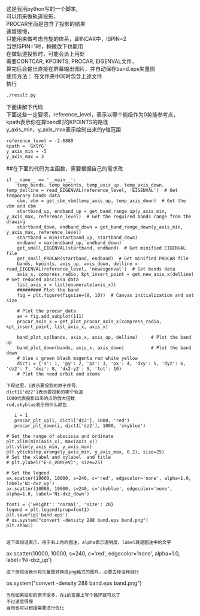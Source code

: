 这是我用python写的一个脚本,  
可以用来做轨道投影，  
PROCAR里面是包含了投影的结果  
速度很慢，   
只能用来做考虑自旋的体系，即INCAR中，ISPIN=2    
当然ISPIN=1时，稍微改下也能用   
在做轨道投影时，可能会派上用处   
需要CONTCAR, KPOINTS, PROCAR, EIGENVAL文件，   
算完后会输出直接在屏幕输出图片，并自动保存band.eps矢量图     
使用方法： 在文件夹中同时包含上述文件    
执行  
```
./result.py
```

下面讲解下代码    
下面这些一定要填，reference_level，表示以哪个能级作为0势能参考点，   
kpath表示你在算band时的KPOINTS的路径   
y_axis_min，y_axis_max表示绘制出来的y轴范围   

```
reference_level = -2.6880
kpath = 'GXSYG'
y_axis_min = -5
y_axis_max = 3
```

##在下面的代码为主函数，需要根据自己的需求改

```
if __name__ == '__main__':
    temp_bands, temp_kpoints, temp_axis_up, temp_axis_down, temp_delline = read_EIGENVAL(reference_level, 'EIGENVAL')  # Get temporary bands data
    cbm, vbm = get_cbm_vbm(temp_axis_up, temp_axis_down)  # Get the vbm and cbm
    startband_up, endband_up = get_band_range_up(y_axis_min, y_axis_max, reference_level)  # Get the required bands range from the drawing
    startband_down, endband_down = get_band_range_down(y_axis_min, y_axis_max, reference_level)
    startband = min(startband_up, startband_down)
    endband = max(endband_up, endband_down)
    get_small_EIGENVAL(startband, endband)  # Get minified EIGENVAL file
    get_small_PROCAR(startband, endband)  # Get minified PROCAR file
    bands, kpoints, axis_up, axis_down, delline = read_EIGENVAL(reference_level, 'neweigenval')  # Get bands data
    axis_x, compress_radio, kpt_insert_point = get_new_axis_x(delline)  # Get reduced abscissa data
    list_axis_x = list(enumerate(axis_x))
    ######### Plot the band
    fig = plt.figure(figsize=(8, 10))  # Canvas initialization and set size

    # Plot the procar_data
    ax = fig.add_subplot(111)
    procar_axis_x = get_plot_procar_axis_x(compress_radio, kpt_insert_point, list_axis_x, axis_x)

    band_plot_up(bands, axis_x, axis_up, delline)     # Plot the band up
    band_plot_down(bands, axis_x, axis_down)          # Plot the band down
    # blue c green black magenta red white yellow
    dict1 = {'s': 1, 'py': 2, 'pz': 3, 'px': 4, 'dxy': 5, 'dyz': 6, 'dz2': 7, 'dxz': 8, 'dx2-y2': 9, 'tot': 10}
    # Plot the need orbit and atoms

 ```
    下段这里，i表示要投影的原子序号，
    dict1['dz2']表示要投影的哪个轨道
    1000代表投影出来的点的放大倍数
    red,skyblue表示用什么颜色
 ```
    i = 1
    procar_plt_up(i, dict1['dz2'], 1000, 'red')
    procar_plt_down(i, dict1['dz2'], 1000, 'skyblue')
 ```
    # Set the range of abscissa and ordinate
    plt.xlim(min(axis_x), max(axis_x))
    plt.ylim(y_axis_min, y_axis_max)
    plt.yticks(np.arange(y_axis_min, y_axis_max, 0.2), size=25)
    # Set the xlabel and xylabel  and title
    # plt.ylabel("E-E_VBM(eV)", size=25)

    # Set the legend
    ax.scatter(10000, 10000, s=240, c='red', edgecolor='none', alpha=1.0, label='Ni-dxz_up')
    ax.scatter(10000, 10000, s=240, c='skyblue', edgecolor='none', alpha=1.0, label='Ni-dxz_down')

    font1 = {'weight': 'normal', 'size': 20}
    legend = plt.legend(prop=font1)
    plt.savefig('band.eps')
    # os.system("convert -density 288 band.eps band.png")
    plt.show()
```

这下面段话表示，用于右上角的图注，alpha表示透明度，label就是图注中的文字
```
ax.scatter(10000, 10000, s=240, c='red', edgecolor='none', alpha=1.0, label='Ni-dxz_up')
 ```
 这下面段话表示将矢量图转换成png格式的图片，必要去掉注释就行
 ```
os.system("convert -density 288 band.eps band.png")
 ```
当然如果投影的原子很多，在i的变量上写个循环就可以了  
不过速度很慢  
当然也可以根据需要进行优化  

